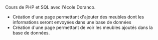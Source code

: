 Cours de PHP et SQL avec l'école Doranco.
- Création d'une page permettant d'ajouter des meubles dont les informations seront envoyées dans une base de données
- Création d'une page permettant de voir les meubles ajoutés dans la base de données.
